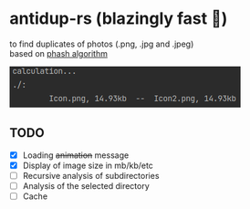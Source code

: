 # antidup-rs (blazingly fast 🚀)
to find duplicates of photos (.png, .jpg and .jpeg)                                
based on [phash algorithm](https://www.phash.org/docs/pubs/thesis_zauner.pdf)

![](example.png)

## TODO
- [x] Loading ~~animation~~ message
- [x] Display of image size in mb/kb/etc
- [ ] Recursive analysis of subdirectories
- [ ] Analysis of the selected directory
- [ ] Cache
